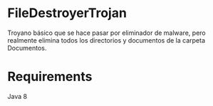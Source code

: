 # FileDestroyerTrojan
Troyano básico que se hace pasar por eliminador de malware, pero realmente elimina todos los directorios y documentos de la carpeta Documentos.

# Requirements
Java 8
